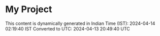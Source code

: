 # My Project

This content is dynamically generated in Indian Time (IST): 2024-04-14 02:19:40 IST
Converted to UTC: 2024-04-13 20:49:40 UTC
